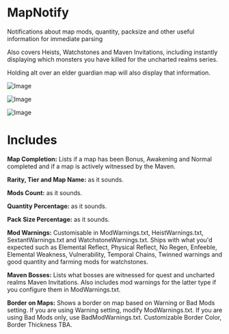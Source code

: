 # MapNotify
Notifications about map mods, quantity, packsize and other useful information for immediate parsing

Also covers Heists, Watchstones and Maven Invitations, including instantly displaying which monsters you have killed for the uncharted realms series.

Holding alt over an elder guardian map will also display that information.

![Image](https://i.imgur.com/sST1Zxi.png)

![Image](https://i.imgur.com/4GY3sNf.png)

![Image](https://i.imgur.com/xYNbWjJ.png)


# Includes
**Map Completion:** Lists if a map has been Bonus, Awakening and Normal completed and if a map is actively witnessed by the Maven.

**Rarity, Tier and Map Name:** as it sounds.

**Mods Count:** as it sounds.

**Quantity Percentage:** as it sounds.

**Pack Size Percentage:** as it sounds.

**Mod Warnings:** Customisable in ModWarnings.txt, HeistWarnings.txt, SextantWarnings.txt and WatchstoneWarnings.txt. Ships with what you'd expected such as Elemental Reflect, Physical Reflect, No Regen, Enfeeble, Elemental Weakness, Vulnerability, Temporal Chains, Twinned warnings and good quantity and farming mods for watchstones.

**Maven Bosses:** Lists what bosses are witnessed for quest and uncharted realms Maven Invitations. Also includes mod warnings for the latter type if you configure them in ModWarnings.txt.

**Border on Maps:** Shows a border on map based on Warning or Bad Mods setting. If you are using Warning setting, modify ModWarnings.txt. If you are using Bad Mods only, use BadModWarnings.txt. Customizable Border Color, Border Thickness TBA.
